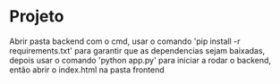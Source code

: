 # Projeto

Abrir pasta backend com o cmd, usar o comando 'pip install -r requirements.txt' para garantir que as dependencias sejam baixadas, depois usar o comando 'python app.py' para iniciar a rodar o backend, então abrir o index.html na pasta frontend